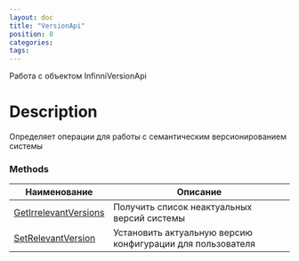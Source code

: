 ```yaml
---
layout: doc
title: "VersionApi"
position: 0 
categories: 
tags:
---
```


Работа с объектом InfinniVersionApi

# Description

Определяет операции для работы с семантическим версионированием системы

### Methods

Наименование | Описание |
-------------|----------|
[GetIrrelevantVersions](GetIrrelevantVersions)  | Получить список неактуальных версий системы |
[SetRelevantVersion](SetRelevantVersion)  | Установить актуальную версию конфигурации для пользователя |
